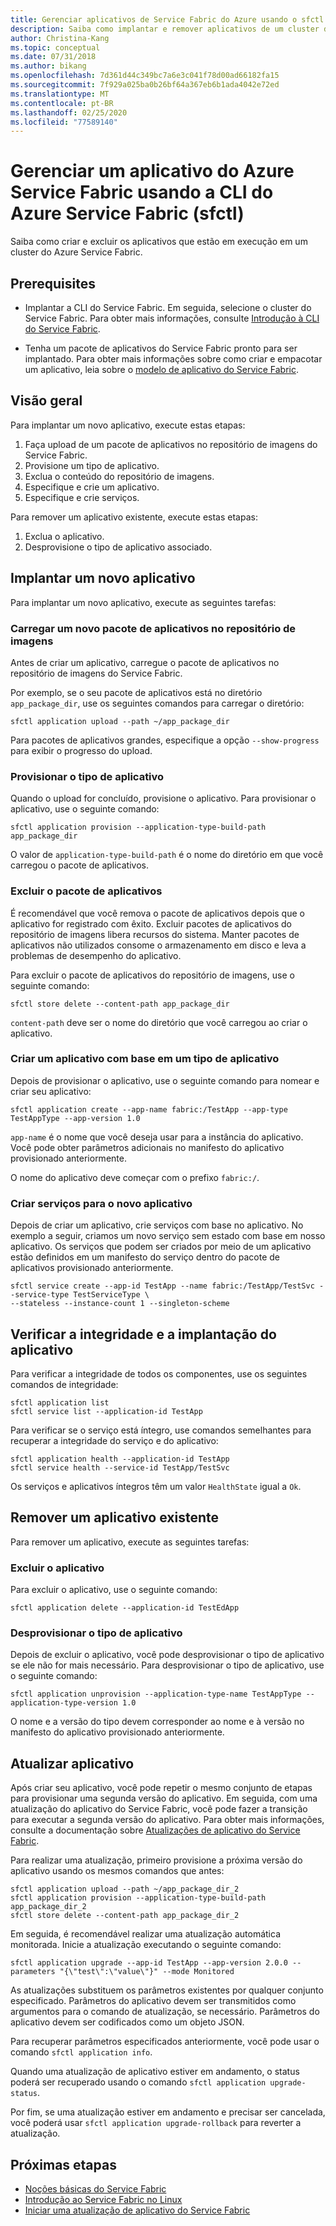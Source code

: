 ```yaml
---
title: Gerenciar aplicativos de Service Fabric do Azure usando o sfctl
description: Saiba como implantar e remover aplicativos de um cluster do Azure Service Fabric usando a CLI do Azure Service Fabric
author: Christina-Kang
ms.topic: conceptual
ms.date: 07/31/2018
ms.author: bikang
ms.openlocfilehash: 7d361d44c349bc7a6e3c041f78d00ad66182fa15
ms.sourcegitcommit: 7f929a025ba0b26bf64a367eb6b1ada4042e72ed
ms.translationtype: MT
ms.contentlocale: pt-BR
ms.lasthandoff: 02/25/2020
ms.locfileid: "77589140"
---
```

# <a name="manage-an-azure-service-fabric-application-by-using-azure-service-fabric-cli-sfctl"></a>Gerenciar um aplicativo do Azure Service Fabric usando a CLI do Azure Service Fabric (sfctl)

Saiba como criar e excluir os aplicativos que estão em execução em um cluster do Azure Service Fabric.

## <a name="prerequisites"></a>Prerequisites

* Implantar a CLI do Service Fabric. Em seguida, selecione o cluster do Service Fabric. Para obter mais informações, consulte [Introdução à CLI do Service Fabric](service-fabric-cli.md).

* Tenha um pacote de aplicativos do Service Fabric pronto para ser implantado. Para obter mais informações sobre como criar e empacotar um aplicativo, leia sobre o [modelo de aplicativo do Service Fabric](service-fabric-application-model.md).

## <a name="overview"></a>Visão geral

Para implantar um novo aplicativo, execute estas etapas:

1. Faça upload de um pacote de aplicativos no repositório de imagens do Service Fabric.
2. Provisione um tipo de aplicativo.
3. Exclua o conteúdo do repositório de imagens.
4. Especifique e crie um aplicativo.
5. Especifique e crie serviços.

Para remover um aplicativo existente, execute estas etapas:

1. Exclua o aplicativo.
2. Desprovisione o tipo de aplicativo associado.

## <a name="deploy-a-new-application"></a>Implantar um novo aplicativo

Para implantar um novo aplicativo, execute as seguintes tarefas:

### <a name="upload-a-new-application-package-to-the-image-store"></a>Carregar um novo pacote de aplicativos no repositório de imagens

Antes de criar um aplicativo, carregue o pacote de aplicativos no repositório de imagens do Service Fabric.

Por exemplo, se o seu pacote de aplicativos está no diretório `app_package_dir`, use os seguintes comandos para carregar o diretório:

```shell
sfctl application upload --path ~/app_package_dir
```

Para pacotes de aplicativos grandes, especifique a opção `--show-progress` para exibir o progresso do upload.

### <a name="provision-the-application-type"></a>Provisionar o tipo de aplicativo

Quando o upload for concluído, provisione o aplicativo. Para provisionar o aplicativo, use o seguinte comando:

```shell
sfctl application provision --application-type-build-path app_package_dir
```

O valor de `application-type-build-path` é o nome do diretório em que você carregou o pacote de aplicativos.

### <a name="delete-the-application-package"></a>Excluir o pacote de aplicativos

É recomendável que você remova o pacote de aplicativos depois que o aplicativo for registrado com êxito.  Excluir pacotes de aplicativos do repositório de imagens libera recursos do sistema.  Manter pacotes de aplicativos não utilizados consome o armazenamento em disco e leva a problemas de desempenho do aplicativo. 

Para excluir o pacote de aplicativos do repositório de imagens, use o seguinte comando:

```shell
sfctl store delete --content-path app_package_dir
```

`content-path` deve ser o nome do diretório que você carregou ao criar o aplicativo.

### <a name="create-an-application-from-an-application-type"></a>Criar um aplicativo com base em um tipo de aplicativo

Depois de provisionar o aplicativo, use o seguinte comando para nomear e criar seu aplicativo:

```shell
sfctl application create --app-name fabric:/TestApp --app-type TestAppType --app-version 1.0
```

`app-name` é o nome que você deseja usar para a instância do aplicativo. Você pode obter parâmetros adicionais no manifesto do aplicativo provisionado anteriormente.

O nome do aplicativo deve começar com o prefixo `fabric:/`.

### <a name="create-services-for-the-new-application"></a>Criar serviços para o novo aplicativo

Depois de criar um aplicativo, crie serviços com base no aplicativo. No exemplo a seguir, criamos um novo serviço sem estado com base em nosso aplicativo. Os serviços que podem ser criados por meio de um aplicativo estão definidos em um manifesto do serviço dentro do pacote de aplicativos provisionado anteriormente.

```shell
sfctl service create --app-id TestApp --name fabric:/TestApp/TestSvc --service-type TestServiceType \
--stateless --instance-count 1 --singleton-scheme
```

## <a name="verify-application-deployment-and-health"></a>Verificar a integridade e a implantação do aplicativo

Para verificar a integridade de todos os componentes, use os seguintes comandos de integridade:

```shell
sfctl application list
sfctl service list --application-id TestApp
```

Para verificar se o serviço está íntegro, use comandos semelhantes para recuperar a integridade do serviço e do aplicativo:

```shell
sfctl application health --application-id TestApp
sfctl service health --service-id TestApp/TestSvc
```

Os serviços e aplicativos íntegros têm um valor `HealthState` igual a `Ok`.

## <a name="remove-an-existing-application"></a>Remover um aplicativo existente

Para remover um aplicativo, execute as seguintes tarefas:

### <a name="delete-the-application"></a>Excluir o aplicativo

Para excluir o aplicativo, use o seguinte comando:

```shell
sfctl application delete --application-id TestEdApp
```

### <a name="unprovision-the-application-type"></a>Desprovisionar o tipo de aplicativo

Depois de excluir o aplicativo, você pode desprovisionar o tipo de aplicativo se ele não for mais necessário. Para desprovisionar o tipo de aplicativo, use o seguinte comando:

```shell
sfctl application unprovision --application-type-name TestAppType --application-type-version 1.0
```

O nome e a versão do tipo devem corresponder ao nome e à versão no manifesto do aplicativo provisionado anteriormente.

## <a name="upgrade-application"></a>Atualizar aplicativo

Após criar seu aplicativo, você pode repetir o mesmo conjunto de etapas para provisionar uma segunda versão do aplicativo. Em seguida, com uma atualização do aplicativo do Service Fabric, você pode fazer a transição para executar a segunda versão do aplicativo. Para obter mais informações, consulte a documentação sobre [Atualizações de aplicativo do Service Fabric](service-fabric-application-upgrade.md).

Para realizar uma atualização, primeiro provisione a próxima versão do aplicativo usando os mesmos comandos que antes:

```shell
sfctl application upload --path ~/app_package_dir_2
sfctl application provision --application-type-build-path app_package_dir_2
sfctl store delete --content-path app_package_dir_2
```

Em seguida, é recomendável realizar uma atualização automática monitorada. Inicie a atualização executando o seguinte comando:

```shell
sfctl application upgrade --app-id TestApp --app-version 2.0.0 --parameters "{\"test\":\"value\"}" --mode Monitored
```

As atualizações substituem os parâmetros existentes por qualquer conjunto especificado. Parâmetros do aplicativo devem ser transmitidos como argumentos para o comando de atualização, se necessário. Parâmetros do aplicativo devem ser codificados como um objeto JSON.

Para recuperar parâmetros especificados anteriormente, você pode usar o comando `sfctl application info`.

Quando uma atualização de aplicativo estiver em andamento, o status poderá ser recuperado usando o comando `sfctl application upgrade-status`.

Por fim, se uma atualização estiver em andamento e precisar ser cancelada, você poderá usar `sfctl application upgrade-rollback` para reverter a atualização.

## <a name="next-steps"></a>Próximas etapas

* [Noções básicas do Service Fabric](service-fabric-cli.md)
* [Introdução ao Service Fabric no Linux](service-fabric-get-started-linux.md)
* [Iniciar uma atualização de aplicativo do Service Fabric](service-fabric-application-upgrade.md)
